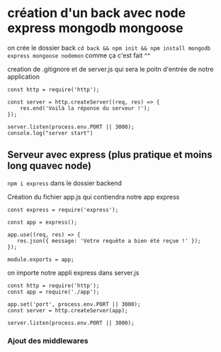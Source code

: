 # création d'un back avec node express mongodb mongoose 

on crée le dossier back 
`cd back && npm init && npm install mongodb express mongoose nodemon` comme ça c'est fait ^^

creation de .gitignore et de server.js qui sera le poitn d'entrée de notre application 

```
const http = require('http');

const server = http.createServer((req, res) => {
    res.end('Voilà la réponse du serveur !');
});

server.listen(process.env.PORT || 3000);
console.log("server start")
```

## Serveur avec express (plus pratique et moins long quavec node)

`npm i express` dans le dossier backend

Création du fichier app.js qui contiendra notre app express 
```
const express = require('express');

const app = express();

app.use((req, res) => {
   res.json({ message: 'Votre requête a bien été reçue !' }); 
});

module.exports = app;
```

on importe notre appli express dans server.js

```
const http = require('http');
const app = require('./app');

app.set('port', process.env.PORT || 3000);
const server = http.createServer(app);

server.listen(process.env.PORT || 3000);
```

### Ajout des middlewares 
